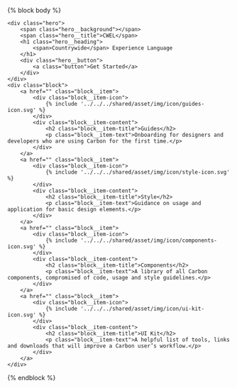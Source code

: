 {% block body %}

    <div class="hero">
        <span class="hero__background"></span>
        <span class="hero__title">CWEL</span>
        <h1 class="hero__heading">
            <span>Countrywide</span> Experience Language
        </h1>
        <div class="hero__button">
            <a class="button">Get Started</a>
        </div>
    </div>
    <div class="block">
        <a href="" class="block__item">
            <div class="block__item-icon">
                {% include '../../../shared/asset/img/icon/guides-icon.svg' %}
            </div>
            <div class="block__item-content">
                <h2 class="block__item-title">Guides</h2>
                <p class="block__item-text">Onboarding for designers and developers who are using Carbon for the first time.</p>
            </div>
        </a>
        <a href="" class="block__item">
            <div class="block__item-icon">
                {% include '../../../shared/asset/img/icon/style-icon.svg' %}
            </div>
            <div class="block__item-content">
                <h2 class="block__item-title">Style</h2>
                <p class="block__item-text">Guidance on usage and application for basic design elements.</p>
            </div>
        </a>
        <a href="" class="block__item">
            <div class="block__item-icon">
                {% include '../../../shared/asset/img/icon/components-icon.svg' %}
            </div>
            <div class="block__item-content">
                <h2 class="block__item-title">Components</h2>
                <p class="block__item-text">A library of all Carbon components, compromised of code, usage and style guidelines.</p>
            </div>
        </a>
        <a href="" class="block__item">
            <div class="block__item-icon">
                {% include '../../../shared/asset/img/icon/ui-kit-icon.svg' %}
            </div>
            <div class="block__item-content">
                <h2 class="block__item-title">UI Kit</h2>
                <p class="block__item-text">A helpful list of tools, links and downloads that will improve a Carbon user’s workflow.</p>
            </div>
        </a>
    </div>

{% endblock %}
